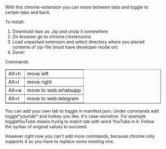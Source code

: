 With this chrome-extension you can move between tabs and toggle to certain tabs and back.

<p>
To install:<br>

<ol>
<li>Download repo as .zip and unzip it somewhere</li>
<li>On browser go to chrome://extensions</li>
<li>Load unpacked extension and select directory where you placed contents of zip-file (must have developer-mode on)</li>
<li>Done!</li>
</ol>
<p>
Commands <br>
<table border="black solid 1px">
	<tr>
		<td>Alt+h</td>
		<td>move left</td>
	</tr>
	<tr>
		<td>Alt+l</td>
		<td>move right</td>
	</tr>
	<tr>
		<td>Alt+w</td>
		<td>move to web.whatsapp</td>
	</tr>
	<tr>
		<td>Alt+t</td>
		<td>move to web.telegram</td>
	</tr>
</table>
</p>
<p>
	You can add your own tab to toggle in manifest.json. Under commands add toggle*yourtab* and 
	hotkey you like. It's case-sensitive.
	For example toggleYouTube means trying to match tab with word YouTube in it.
	Follow the syntax of original values to succeed. 
</p>
<p>
	However right now you can't add more commands,
	because chrome only supports 4 so you have to replace some existing one.
</p>
